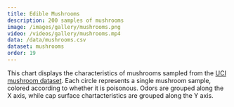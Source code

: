 ```yaml
---
title: Edible Mushrooms
description: 200 samples of mushrooms
image: /images/gallery/mushrooms.png
video: /videos/gallery/mushrooms.mp4
data: /data/mushrooms.csv
dataset: mushrooms
order: 19
---
```


This chart displays the characteristics of mushrooms sampled from the [UCI mushroom dataset](https://archive.ics.uci.edu/ml/datasets/Mushroom).
Each circle represents a single mushroom sample, colored according to whether it is poisonous. Odors are grouped along the X axis, while cap surface chartacteristics are grouped along the Y axis.